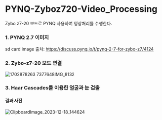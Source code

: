 # PYNQ-Zyboz720-Video_Processing

Zybo z7-20 보드로 PYNQ 사용하여 영상처리를 수행한다.


### 1. PYNQ 2.7 이미지
sd card image 출처:
<https://discuss.pynq.io/t/pynq-2-7-for-zybo-z7/4124>


### 2. Zybo-z7-20 보드 연결


![1702878263 7377648IMG_8132](https://github.com/bimbimbab123/PYNQ-Zyboz720-Video_Processing/assets/154115694/eaa1905a-3151-4ee5-9278-f681530b161f)


### 3. Haar Cascades를 이용한 얼굴과 눈 검출

#### 결과 사진
![ClipboardImage_2023-12-18_144624](https://github.com/bimbimbab123/PYNQ-Zyboz720-Video_Processing/assets/154115694/48cedf3c-7a7b-44ed-a20c-ee3ff2f2fa32)
